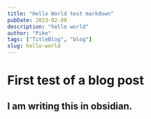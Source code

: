 ```yaml
---
title: "Hello World test markdown"
pubDate: 2023-02-09
description: "hello world"
author: "Pike"
tags: ["TitleBlog", "blog"]
slug: hello-world
---  
```


# First test of a blog post

## I am writing this in obsidian.